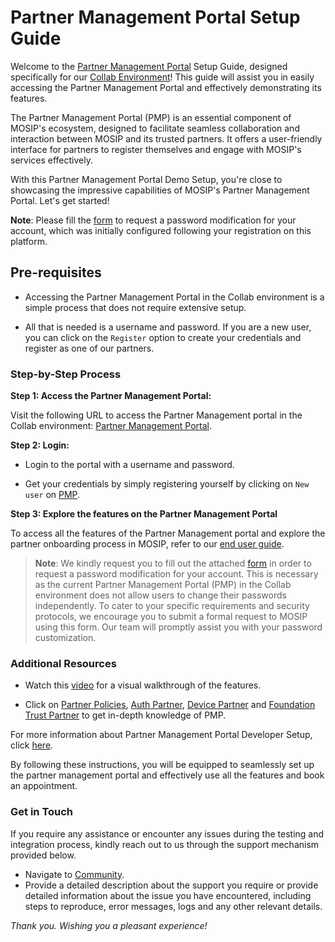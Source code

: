 # Partner Management Portal Setup Guide

Welcome to the [Partner Management Portal](https://docs.mosip.io/1.2.0/modules/partner-management-services) Setup Guide, designed specifically for our [Collab Environment](https://collab.mosip.net/)! This guide will assist you in easily accessing the Partner Management Portal and effectively demonstrating its features.

The Partner Management Portal (PMP) is an essential component of MOSIP's ecosystem, designed to facilitate seamless collaboration and interaction between MOSIP and its trusted partners. It offers a user-friendly interface for partners to register themselves and engage with MOSIP's services effectively.

With this Partner Management Portal Demo Setup, you're close to showcasing the impressive capabilities of MOSIP's Partner Management Portal. Let's get started!

**Note**: Please fill the [form](https://docs.google.com/forms/d/e/1FAIpQLScMpWoX0c1yA8vAxXm1w5M3wlzXh7BC-2l2pD3O4o8coxlBtQ/viewform) to request a password modification for your account, which was initially configured following your registration on this platform.

## Pre-requisites

* Accessing the Partner Management Portal in the Collab environment is a simple process that does not require extensive setup.

* All that is needed is a username and password. If you are a new user, you can click on the `Register` option to create your credentials and register as one of our partners.

### Step-by-Step Process

**Step 1: Access the Partner Management Portal:**

Visit the following URL to access the Partner Management portal in the Collab environment: [Partner Management Portal](https://iam.collab.mosip.net/auth/realms/mosip/protocol/openid-connect/auth?client_id=mosip-pms-client&redirect_uri=https://api.collab.mosip.net/v1/partnermanager/login-redirect/aHR0cHM6Ly9wbXAuY29sbGFiLm1vc2lwLm5ldC8=&state=b3feca86-1305-4bec-a861-c074af4bea6a&response_type=code&scope=email).

**Step 2: Login:**

* Login to the portal with a username and password.

* Get your credentials by simply registering yourself by clicking on `New user` on [PMP](https://iam.collab.mosip.net/auth/realms/mosip/protocol/openid-connect/auth?client_id=mosip-pms-client&redirect_uri=https://api.collab.mosip.net/v1/partnermanager/login-redirect/aHR0cHM6Ly9wbXAuY29sbGFiLm1vc2lwLm5ldC8=&state=b3feca86-1305-4bec-a861-c074af4bea6a&response_type=code&scope=email#).

**Step 3: Explore the features on the Partner Management Portal**

To access all the features of the Partner Management portal and explore the partner onboarding process in MOSIP, refer to our [end user guide](https://docs.mosip.io/1.2.0/modules/partner-management-services/partner-management-portal).

> **Note**: We kindly request you to fill out the attached [form](https://docs.google.com/forms/d/e/1FAIpQLScMpWoX0c1yA8vAxXm1w5M3wlzXh7BC-2l2pD3O4o8coxlBtQ/viewform) in order to request a password modification for your account. This is necessary as the current Partner Management Portal (PMP) in the Collab environment does not allow users to change their passwords independently. To cater to your specific requirements and security protocols, we encourage you to submit a formal request to MOSIP using this form. Our team will promptly assist you with your password customization.

### Additional Resources

* Watch this [video](https://youtu.be/VseMUIfJ2Y8) for a visual walkthrough of the features.

* Click on [Partner Policies](https://docs.mosip.io/1.2.0/modules/partner-management-services/partner-policies), [Auth Partner](https://docs.mosip.io/1.2.0/modules/partner-management-services/device-provider-partner), [Device Partner]() and [Foundation Trust Partner](https://docs.mosip.io/1.2.0/modules/partner-management-services/ftm-partner) to get in-depth knowledge of PMP.

For more information about Partner Management Portal Developer Setup, click [here](https://docs.mosip.io/1.2.0/modules/partner-management-services/partner-management-services-developer-setup).

By following these instructions, you will be equipped to seamlessly set up the partner management portal and effectively use all the features and book an appointment.

### Get in Touch

If you require any assistance or encounter any issues during the testing and integration process, kindly reach out to us through the support mechanism provided below.

* Navigate to [Community](https://community.mosip.io/).
* Provide a detailed description about the support you require or provide detailed information about the issue you have encountered, including steps to reproduce, error messages, logs and any other relevant details.

_Thank you. Wishing you a pleasant experience!_
